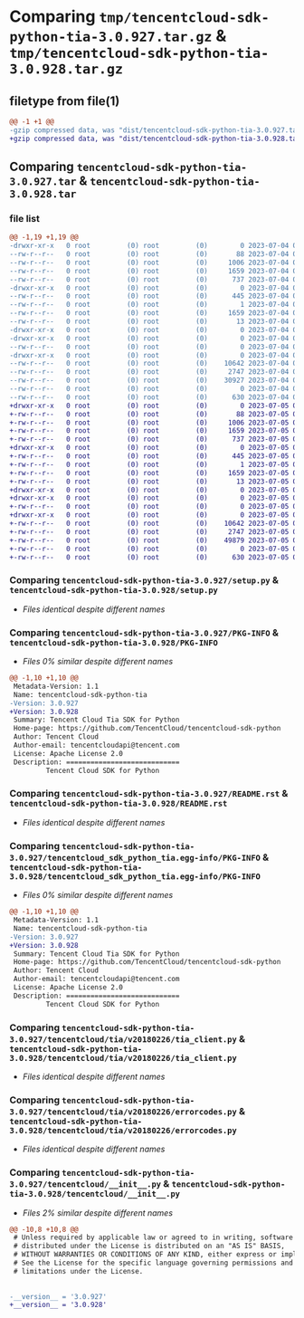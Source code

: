 # Comparing `tmp/tencentcloud-sdk-python-tia-3.0.927.tar.gz` & `tmp/tencentcloud-sdk-python-tia-3.0.928.tar.gz`

## filetype from file(1)

```diff
@@ -1 +1 @@
-gzip compressed data, was "dist/tencentcloud-sdk-python-tia-3.0.927.tar", last modified: Tue Jul  4 00:31:28 2023, max compression
+gzip compressed data, was "dist/tencentcloud-sdk-python-tia-3.0.928.tar", last modified: Wed Jul  5 00:35:20 2023, max compression
```

## Comparing `tencentcloud-sdk-python-tia-3.0.927.tar` & `tencentcloud-sdk-python-tia-3.0.928.tar`

### file list

```diff
@@ -1,19 +1,19 @@
-drwxr-xr-x   0 root         (0) root         (0)        0 2023-07-04 00:31:28.000000 tencentcloud-sdk-python-tia-3.0.927/
--rw-r--r--   0 root         (0) root         (0)       88 2023-07-04 00:31:28.000000 tencentcloud-sdk-python-tia-3.0.927/setup.cfg
--rw-r--r--   0 root         (0) root         (0)     1006 2023-07-04 00:31:28.000000 tencentcloud-sdk-python-tia-3.0.927/setup.py
--rw-r--r--   0 root         (0) root         (0)     1659 2023-07-04 00:31:28.000000 tencentcloud-sdk-python-tia-3.0.927/PKG-INFO
--rw-r--r--   0 root         (0) root         (0)      737 2023-07-04 00:31:28.000000 tencentcloud-sdk-python-tia-3.0.927/README.rst
-drwxr-xr-x   0 root         (0) root         (0)        0 2023-07-04 00:31:28.000000 tencentcloud-sdk-python-tia-3.0.927/tencentcloud_sdk_python_tia.egg-info/
--rw-r--r--   0 root         (0) root         (0)      445 2023-07-04 00:31:28.000000 tencentcloud-sdk-python-tia-3.0.927/tencentcloud_sdk_python_tia.egg-info/SOURCES.txt
--rw-r--r--   0 root         (0) root         (0)        1 2023-07-04 00:31:28.000000 tencentcloud-sdk-python-tia-3.0.927/tencentcloud_sdk_python_tia.egg-info/dependency_links.txt
--rw-r--r--   0 root         (0) root         (0)     1659 2023-07-04 00:31:28.000000 tencentcloud-sdk-python-tia-3.0.927/tencentcloud_sdk_python_tia.egg-info/PKG-INFO
--rw-r--r--   0 root         (0) root         (0)       13 2023-07-04 00:31:28.000000 tencentcloud-sdk-python-tia-3.0.927/tencentcloud_sdk_python_tia.egg-info/top_level.txt
-drwxr-xr-x   0 root         (0) root         (0)        0 2023-07-04 00:31:28.000000 tencentcloud-sdk-python-tia-3.0.927/tencentcloud/
-drwxr-xr-x   0 root         (0) root         (0)        0 2023-07-04 00:31:28.000000 tencentcloud-sdk-python-tia-3.0.927/tencentcloud/tia/
--rw-r--r--   0 root         (0) root         (0)        0 2023-07-04 00:31:28.000000 tencentcloud-sdk-python-tia-3.0.927/tencentcloud/tia/__init__.py
-drwxr-xr-x   0 root         (0) root         (0)        0 2023-07-04 00:31:28.000000 tencentcloud-sdk-python-tia-3.0.927/tencentcloud/tia/v20180226/
--rw-r--r--   0 root         (0) root         (0)    10642 2023-07-04 00:31:28.000000 tencentcloud-sdk-python-tia-3.0.927/tencentcloud/tia/v20180226/tia_client.py
--rw-r--r--   0 root         (0) root         (0)     2747 2023-07-04 00:31:28.000000 tencentcloud-sdk-python-tia-3.0.927/tencentcloud/tia/v20180226/errorcodes.py
--rw-r--r--   0 root         (0) root         (0)    30927 2023-07-04 00:31:28.000000 tencentcloud-sdk-python-tia-3.0.927/tencentcloud/tia/v20180226/models.py
--rw-r--r--   0 root         (0) root         (0)        0 2023-07-04 00:31:28.000000 tencentcloud-sdk-python-tia-3.0.927/tencentcloud/tia/v20180226/__init__.py
--rw-r--r--   0 root         (0) root         (0)      630 2023-07-04 00:31:28.000000 tencentcloud-sdk-python-tia-3.0.927/tencentcloud/__init__.py
+drwxr-xr-x   0 root         (0) root         (0)        0 2023-07-05 00:35:20.000000 tencentcloud-sdk-python-tia-3.0.928/
+-rw-r--r--   0 root         (0) root         (0)       88 2023-07-05 00:35:20.000000 tencentcloud-sdk-python-tia-3.0.928/setup.cfg
+-rw-r--r--   0 root         (0) root         (0)     1006 2023-07-05 00:35:20.000000 tencentcloud-sdk-python-tia-3.0.928/setup.py
+-rw-r--r--   0 root         (0) root         (0)     1659 2023-07-05 00:35:20.000000 tencentcloud-sdk-python-tia-3.0.928/PKG-INFO
+-rw-r--r--   0 root         (0) root         (0)      737 2023-07-05 00:35:20.000000 tencentcloud-sdk-python-tia-3.0.928/README.rst
+drwxr-xr-x   0 root         (0) root         (0)        0 2023-07-05 00:35:20.000000 tencentcloud-sdk-python-tia-3.0.928/tencentcloud_sdk_python_tia.egg-info/
+-rw-r--r--   0 root         (0) root         (0)      445 2023-07-05 00:35:20.000000 tencentcloud-sdk-python-tia-3.0.928/tencentcloud_sdk_python_tia.egg-info/SOURCES.txt
+-rw-r--r--   0 root         (0) root         (0)        1 2023-07-05 00:35:20.000000 tencentcloud-sdk-python-tia-3.0.928/tencentcloud_sdk_python_tia.egg-info/dependency_links.txt
+-rw-r--r--   0 root         (0) root         (0)     1659 2023-07-05 00:35:20.000000 tencentcloud-sdk-python-tia-3.0.928/tencentcloud_sdk_python_tia.egg-info/PKG-INFO
+-rw-r--r--   0 root         (0) root         (0)       13 2023-07-05 00:35:20.000000 tencentcloud-sdk-python-tia-3.0.928/tencentcloud_sdk_python_tia.egg-info/top_level.txt
+drwxr-xr-x   0 root         (0) root         (0)        0 2023-07-05 00:35:20.000000 tencentcloud-sdk-python-tia-3.0.928/tencentcloud/
+drwxr-xr-x   0 root         (0) root         (0)        0 2023-07-05 00:35:20.000000 tencentcloud-sdk-python-tia-3.0.928/tencentcloud/tia/
+-rw-r--r--   0 root         (0) root         (0)        0 2023-07-05 00:35:20.000000 tencentcloud-sdk-python-tia-3.0.928/tencentcloud/tia/__init__.py
+drwxr-xr-x   0 root         (0) root         (0)        0 2023-07-05 00:35:20.000000 tencentcloud-sdk-python-tia-3.0.928/tencentcloud/tia/v20180226/
+-rw-r--r--   0 root         (0) root         (0)    10642 2023-07-05 00:35:20.000000 tencentcloud-sdk-python-tia-3.0.928/tencentcloud/tia/v20180226/tia_client.py
+-rw-r--r--   0 root         (0) root         (0)     2747 2023-07-05 00:35:20.000000 tencentcloud-sdk-python-tia-3.0.928/tencentcloud/tia/v20180226/errorcodes.py
+-rw-r--r--   0 root         (0) root         (0)    49879 2023-07-05 00:35:20.000000 tencentcloud-sdk-python-tia-3.0.928/tencentcloud/tia/v20180226/models.py
+-rw-r--r--   0 root         (0) root         (0)        0 2023-07-05 00:35:20.000000 tencentcloud-sdk-python-tia-3.0.928/tencentcloud/tia/v20180226/__init__.py
+-rw-r--r--   0 root         (0) root         (0)      630 2023-07-05 00:35:20.000000 tencentcloud-sdk-python-tia-3.0.928/tencentcloud/__init__.py
```

### Comparing `tencentcloud-sdk-python-tia-3.0.927/setup.py` & `tencentcloud-sdk-python-tia-3.0.928/setup.py`

 * *Files identical despite different names*

### Comparing `tencentcloud-sdk-python-tia-3.0.927/PKG-INFO` & `tencentcloud-sdk-python-tia-3.0.928/PKG-INFO`

 * *Files 0% similar despite different names*

```diff
@@ -1,10 +1,10 @@
 Metadata-Version: 1.1
 Name: tencentcloud-sdk-python-tia
-Version: 3.0.927
+Version: 3.0.928
 Summary: Tencent Cloud Tia SDK for Python
 Home-page: https://github.com/TencentCloud/tencentcloud-sdk-python
 Author: Tencent Cloud
 Author-email: tencentcloudapi@tencent.com
 License: Apache License 2.0
 Description: ============================
         Tencent Cloud SDK for Python
```

### Comparing `tencentcloud-sdk-python-tia-3.0.927/README.rst` & `tencentcloud-sdk-python-tia-3.0.928/README.rst`

 * *Files identical despite different names*

### Comparing `tencentcloud-sdk-python-tia-3.0.927/tencentcloud_sdk_python_tia.egg-info/PKG-INFO` & `tencentcloud-sdk-python-tia-3.0.928/tencentcloud_sdk_python_tia.egg-info/PKG-INFO`

 * *Files 0% similar despite different names*

```diff
@@ -1,10 +1,10 @@
 Metadata-Version: 1.1
 Name: tencentcloud-sdk-python-tia
-Version: 3.0.927
+Version: 3.0.928
 Summary: Tencent Cloud Tia SDK for Python
 Home-page: https://github.com/TencentCloud/tencentcloud-sdk-python
 Author: Tencent Cloud
 Author-email: tencentcloudapi@tencent.com
 License: Apache License 2.0
 Description: ============================
         Tencent Cloud SDK for Python
```

### Comparing `tencentcloud-sdk-python-tia-3.0.927/tencentcloud/tia/v20180226/tia_client.py` & `tencentcloud-sdk-python-tia-3.0.928/tencentcloud/tia/v20180226/tia_client.py`

 * *Files identical despite different names*

### Comparing `tencentcloud-sdk-python-tia-3.0.927/tencentcloud/tia/v20180226/errorcodes.py` & `tencentcloud-sdk-python-tia-3.0.928/tencentcloud/tia/v20180226/errorcodes.py`

 * *Files identical despite different names*

### Comparing `tencentcloud-sdk-python-tia-3.0.927/tencentcloud/__init__.py` & `tencentcloud-sdk-python-tia-3.0.928/tencentcloud/__init__.py`

 * *Files 2% similar despite different names*

```diff
@@ -10,8 +10,8 @@
 # Unless required by applicable law or agreed to in writing, software
 # distributed under the License is distributed on an "AS IS" BASIS,
 # WITHOUT WARRANTIES OR CONDITIONS OF ANY KIND, either express or implied.
 # See the License for the specific language governing permissions and
 # limitations under the License.
 
 
-__version__ = '3.0.927'
+__version__ = '3.0.928'
```

